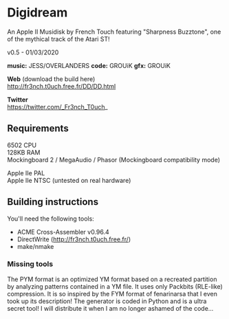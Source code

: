 # Digidream

An Apple II Musidisk by French Touch featuring "Sharpness Buzztone", one of the mythical track of the Atari ST!

v0.5 - 01/03/2020
   
**music:** JESS/OVERLANDERS
**code:** GROUiK
**gfx:** GROUiK

**Web** (download the build here)  
http://fr3nch.t0uch.free.fr/DD/DD.html 

**Twitter**  
https://twitter.com/_Fr3nch_T0uch_


## Requirements

6502 CPU  
128KB RAM  
Mockingboard 2 / MegaAudio / Phasor (Mockingboard compatibility mode)

Apple IIe PAL  
Apple IIe NTSC (untested on real hardware) 


## Building instructions

You'll need the following tools:  
- ACME Cross-Assembler v0.96.4
- DirectWrite (http://fr3nch.t0uch.free.fr/)
- make/nmake


### Missing tools

The PYM format is an optimized YM format based on a recreated partition by analyzing patterns contained in a YM file. It uses only Packbits (RLE-like) compression.
It is so inspired by the FYM format of fenarinarsa that I even took up its description! 
The generator is coded in Python and is a ultra secret tool! I will distribute it when I am no longer ashamed of the code...
